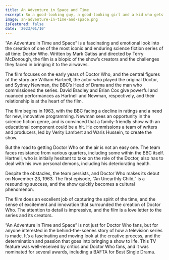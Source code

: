 ```yaml
---
title: An Adventure in Space and Time
excerpt: So a good-looking guy, a good-looking girl and a kid who gets herself into all kinds of trouble. Plus an older man. Quirky. I'll come back to him.
image: an-adventure-in-time-and-space.png
isFeatured: false
date: '2023/01/10'
---
```


“An Adventure in Time and Space” is a fascinating and emotional look into the creation of one of the most iconic and enduring science fiction series of all time: Doctor Who. Written by Mark Gatiss and directed by Terry McDonough, the film is a biopic of the show’s creators and the challenges they faced in bringing it to the airwaves.

The film focuses on the early years of Doctor Who, and the central figures of the story are William Hartnell, the actor who played the original Doctor, and Sydney Newman, the BBC’s Head of Drama and the man who commissioned the series. David Bradley and Brian Cox give powerful and nuanced performances as Hartnell and Newman, respectively, and their relationship is at the heart of the film.

The film begins in 1963, with the BBC facing a decline in ratings and a need for new, innovative programming. Newman sees an opportunity in the science fiction genre, and is convinced that a family-friendly show with an educational component could be a hit. He commissions a team of writers and producers, led by Verity Lambert and Waris Hussein, to create the show.

But the road to getting Doctor Who on the air is not an easy one. The team faces resistance from various quarters, including some within the BBC itself. Hartnell, who is initially hesitant to take on the role of the Doctor, also has to deal with his own personal demons, including his deteriorating health.

Despite the obstacles, the team persists, and Doctor Who makes its debut on November 23, 1963. The first episode, “An Unearthly Child,” is a resounding success, and the show quickly becomes a cultural phenomenon.

The film does an excellent job of capturing the spirit of the time, and the sense of excitement and innovation that surrounded the creation of Doctor Who. The attention to detail is impressive, and the film is a love letter to the series and its creators.

“An Adventure in Time and Space” is not just for Doctor Who fans, but for anyone interested in the behind-the-scenes story of how a television series is made. It’s a fascinating and moving look at the creative process, and the determination and passion that goes into bringing a show to life. This TV feature was well-received by critics and Doctor Who fans, and it was nominated for several awards, including a BAFTA for Best Single Drama.